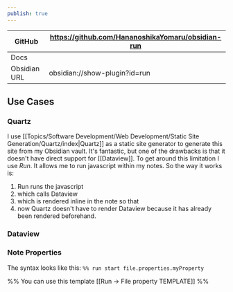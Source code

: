 ```yaml
---
publish: true
---
```


| GitHub       | https://github.com/HananoshikaYomaru/obsidian-run |
| ------------ | ------------------------------------------------- |
| Docs         |                                                   |
| Obsidian URL | obsidian://show-plugin?id=run                     |
## Use Cases
### Quartz
I use [[Topics/Software Development/Web Development/Static Site Generation/Quartz/index|Quartz]] as a static site generator to generate this site from my Obsidian vault. It's fantastic, but one of the drawbacks is that it doesn't have direct support for [[Dataview]]. To get around this limitation I use *Run*. It allows me to run javascript within my notes. So the way it works is: 
1. Run runs the javascript
2. which calls Dataview
3. which is rendered inline in the note so that
4. now Quartz doesn't have to render Dataview because it has already been rendered beforehand. 

### Dataview

### Note Properties
The syntax looks like this: 
`%% run start file.properties.myProperty` 

%% You can use this template [[Run -> File property TEMPLATE]] %%